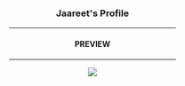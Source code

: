 <div align="center">
  <h3 align="center">
    Jaareet's Profile
  </h3>
  <hr width = "300vw">
    <h4>PREVIEW</h4>  
  <hr width = "300vw">
  <img src="https://cdn.discordapp.com/attachments/886714318471712798/906892804129693716/unknown.png">
</div>
